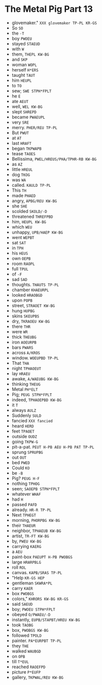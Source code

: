# The Metal Pig Part 13

* glovemaker." `XXX glovemaker TP-PL KR-GS`
* So `SO`
* the `-T`
* boy `PWOEU`
* stayed `STAEUD`
* with `W`
* them, `THEPL KW-BG`
* and `SKP`
* woman `WOPL`
* herself `H*ERS`
* taught `TAUT`
* him `HEUPL`
* to `TO`
* sew; `SWE STPH*FPLT`
* he `E`
* ate `AEUT`
* well, `WEL KW-BG`
* slept `SHREPD`
* became `PWAEUPL`
* very `SRE`
* merry. `PHER/REU TP-PL`
* But `PWUT`
* at `AT`
* last `HRAFT`
* began `TKPWAPB`
* tease `TAOES`
* Bellissima, `PWEL/HREUS/PHA/TPHR-RB KW-BG`
* as `AZ`
* little `HREUL`
* dog `TKOG`
* was `WA`
* called. `KAULD TP-PL`
* This `TH`
* made `PHAED`
* angry, `APBG/REU KW-BG`
* she `SHE`
* scolded `SKOLD/-D`
* threatened `THREFPBD`
* him, `HEUPL KW-BG`
* which `WEU`
* unhappy, `UPB/HAEP KW-BG`
* went `WEPBT`
* sat `SAT`
* in `TPH`
* his `HEUS`
* own `OEPB`
* room `RAOPL`
* full `TPUL`
* of `-F`
* sad `SAD`
* thoughts. `THAUTS TP-PL`
* chamber `KHAEURPL`
* looked `HRAOBGD`
* upon `POPB`
* street, `STRAOET KW-BG`
* hung `HUPBG`
* skins `SKEUPBS`
* dry, `TKRAOEU KW-BG`
* there `THR`
* were `WR`
* thick `THEUBG`
* iron `AOEURPB`
* bars `PWARS`
* across `A/KROS`
* window. `WOEUPBD TP-PL`
* That `THA`
* night `TPHAOEUT`
* lay `HRAEU`
* awake, `A/WAEUBG KW-BG`
* thinking `THEUG`
* Metal `PH*ELT`
* Pig; `PEUG STPH*FPLT`
* indeed, `TPHAOEPBD KW-BG`
* it `T`
* always `AULZ`
* Suddenly `SULD`
* fancied `XXX fancied`
* heard `HERD`
* feet `TPAOET`
* outside `OUDZ`
* going `TKPW-G`
* pit-a-pat. `PEUT H-PB AEU H-PB PAT TP-PL`
* sprung `SPRUPBG`
* out `OUT`
* bed `PWED`
* Could `KO`
* be `-B`
* Pig? `PEUG H-F`
* nothing `TPHOG`
* seen; `SAOEPB STPH*FPLT`
* whatever `WHAF`
* had `H`
* passed `PAFD`
* already. `HR-R TP-PL`
* Next `TPHEGT`
* morning, `PHORPBG KW-BG`
* their `THAEUR`
* neighbor, `TPHAEUB KW-BG`
* artist, `TR-FT KW-BG`
* by, `PWEU KW-BG`
* carrying `KAERG`
* a `AEU`
* paint-box `PAEUPT H-PB PWOBGS`
* large `HRARPBLG`
* roll `ROL`
* canvas. `KAPB/SRAS TP-PL`
* "Help `KR-GS HEP`
* gentleman `SKWRA*PL`
* carry `KAER`
* box `PWOBGS`
* colors," `KHRORS KW-BG KR-GS`
* said `SAEUD`
* boy; `PWOEU STPH*FPLT`
* obeyed `O/PWAEU/-D`
* instantly, `EUPB/STAPBT/HREU KW-BG`
* took `TAOBG`
* box, `PWOBGS KW-BG`
* followed `TPOLD`
* painter. `PA*EURPBT TP-PL`
* they `THE`
* walked `WAUBGD`
* on `OPB`
* till `T*EUL`
* reached `RAOEFPD`
* picture `P*EUFP`
* gallery, `TKPWAL/REU KW-BG`
